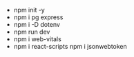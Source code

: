 - npm init -y
- npm i pg express
- npm i -D dotenv
- npm run dev
- npm i web-vitals
- npm i react-scripts
npm i jsonwebtoken